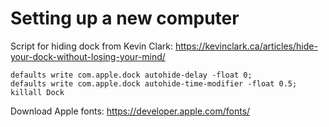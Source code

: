# Setting up a new computer

Script for hiding dock from Kevin Clark: https://kevinclark.ca/articles/hide-your-dock-without-losing-your-mind/

```
defaults write com.apple.dock autohide-delay -float 0;
defaults write com.apple.dock autohide-time-modifier -float 0.5;
killall Dock
```
Download Apple fonts: https://developer.apple.com/fonts/
